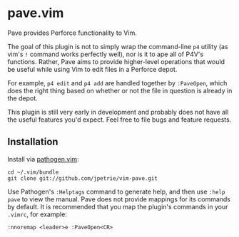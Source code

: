 # pave.vim

Pave provides Perforce functionality to Vim.

The goal of this plugin is not to simply wrap the command-line `p4` utility (as
vim's `!` command works perfectly well), nor is it to ape all of P4V's functions.
Rather, Pave aims to provide higher-level operations that would be useful
while using Vim to edit files in a Perforce depot.

For example, `p4 edit` and `p4 add` are handled together by `:PaveOpen`, which does
the right thing based on whether or not the file in question is already in the
depot.

This plugin is still very early in development and probably does not have all the
useful features you'd expect. Feel free to file bugs and feature requests.

## Installation

Install via [pathogen.vim](https://github.com/tpope/vim-pathogen):

    cd ~/.vim/bundle
    git clone git://github.com/jpetrie/vim-pave.git

Use Pathogen's `:Helptags` command to generate help, and then use `:help pave`
to view the manual. Pave does not provide mappings for its commands by default.
It is recommended that you map the plugin's commands in your `.vimrc`, for example:

    :nnoremap <leader>e :PaveOpen<CR>
